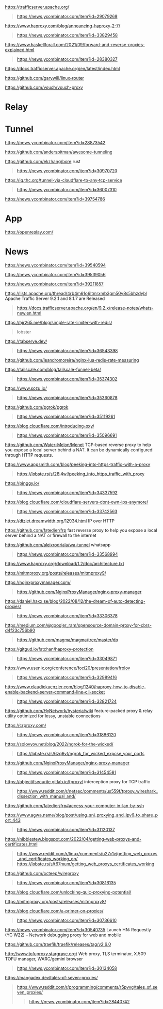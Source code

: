 https://trafficserver.apache.org/
> https://news.ycombinator.com/item?id=29079268

https://www.haproxy.com/blog/announcing-haproxy-2-7/
> https://news.ycombinator.com/item?id=33829458

https://www.haskellforall.com/2021/09/forward-and-reverse-proxies-explained.html
> https://news.ycombinator.com/item?id=28380327

https://docs.trafficserver.apache.org/en/latest/index.html

https://github.com/garywill/linux-router

https://github.com/vouch/vouch-proxy

# Relay

# Tunnel
https://news.ycombinator.com/item?id=28873542

https://github.com/anderspitman/awesome-tunneling

https://github.com/ekzhang/bore rust
> https://news.ycombinator.com/item?id=30970720

https://iq.thc.org/tunnel-via-cloudflare-to-any-tcp-service
> https://news.ycombinator.com/item?id=36007310

https://news.ycombinator.com/item?id=39754786

# App
https://openreplay.com/

# News
https://news.ycombinator.com/item?id=39540594

https://news.ycombinator.com/item?id=39539056

https://news.ycombinator.com/item?id=39211857

https://lists.apache.org/thread/4rb4m61o6ltmrxmb3gm50y8s5bhzdybl Apache Traffic Server 9.2.1 and 8.1.7 are Released
> https://docs.trafficserver.apache.org/en/9.2.x/release-notes/whats-new.en.html

https://hjr265.me/blog/simple-rate-limiter-with-redis/
> lobster

https://tabserve.dev/
> https://news.ycombinator.com/item?id=36543398

https://github.com/leandromoreira/nginx-lua-redis-rate-measuring

https://tailscale.com/blog/tailscale-funnel-beta/
> https://news.ycombinator.com/item?id=35374302

https://www.sozu.io/
> https://news.ycombinator.com/item?id=35360878

https://github.com/pgrok/pgrok
> https://news.ycombinator.com/item?id=35119261

https://blog.cloudflare.com/introducing-oxy/
> https://news.ycombinator.com/item?id=35096691

https://github.com/Water-Melon/Menet TCP-based reverse proxy to help you expose a local server behind a NAT. It can be dynamically configured through HTTP requests.

https://www.appsmith.com/blog/peeking-into-https-traffic-with-a-proxy
> https://lobste.rs/s/28i4wl/peeking_into_https_traffic_with_proxy

https://pinggy.io/
> https://news.ycombinator.com/item?id=34337592

https://blog.cloudflare.com/cloudflare-servers-dont-own-ips-anymore/
> https://news.ycombinator.com/item?id=33742563

https://diziet.dreamwidth.org/12934.html IP over HTTP

https://github.com/fatedier/frp fast reverse proxy to help you expose a local server behind a NAT or firewall to the internet

https://github.com/aleixrodriala/wa-tunnel whatsapp
> https://news.ycombinator.com/item?id=33568994

https://www.haproxy.org/download/1.2/doc/architecture.txt

https://mitmproxy.org/posts/releases/mitmproxy9/

https://nginxproxymanager.com/
> https://github.com/NginxProxyManager/nginx-proxy-manager

https://daniel.haxx.se/blog/2022/08/12/the-dream-of-auto-detecting-proxies/
> https://news.ycombinator.com/item?id=33306378

https://medium.com/@googler_ram/opensource-domain-proxy-for-cbrs-d4f23c756b90
> https://github.com/magma/magma/tree/master/dp

https://gitgud.io/fatchan/haproxy-protection
> https://news.ycombinator.com/item?id=33049871

https://www.usenix.org/conference/foci20/presentation/frolov
> https://news.ycombinator.com/item?id=32989416

https://www.claudiokuenzler.com/blog/1240/haproxy-how-to-disable-enable-backend-server-command-line-cli-socket
> https://news.ycombinator.com/item?id=32821724

https://github.com/HyNetwork/hysteria/wiki feature-packed proxy & relay utility optimized for lossy, unstable connections

https://crproxy.com/
> https://news.ycombinator.com/item?id=31886120

https://solovyov.net/blog/2022/ngrok-for-the-wicked/
> https://lobste.rs/s/6zq9vt/ngrok_for_wicked_expose_your_ports

https://github.com/NginxProxyManager/nginx-proxy-manager
> https://news.ycombinator.com/item?id=31454581

https://objectifsecurite.gitlab.io/tproxy/ interception proxy for TCP traffic
> https://www.reddit.com/r/netsec/comments/us559f/tproxy_wireshark_dissection_with_manual_and/

https://github.com/fatedier/frp#access-your-computer-in-lan-by-ssh

https://www.agwa.name/blog/post/using_sni_proxying_and_ipv6_to_share_port_443
> https://news.ycombinator.com/item?id=31120137

https://nibblestew.blogspot.com/2022/04/getting-web-proxys-and-certificates.html
> https://www.reddit.com/r/linux/comments/u27c1v/getting_web_proxys_and_certificates_working_on/
> https://lobste.rs/s/t67mum/getting_web_proxys_certificates_working

https://github.com/octeep/wireproxy
> https://news.ycombinator.com/item?id=30816135

https://blog.cloudflare.com/unlocking-quic-proxying-potential/

https://mitmproxy.org/posts/releases/mitmproxy8/

https://blog.cloudflare.com/a-primer-on-proxies/
> https://news.ycombinator.com/item?id=30736610

https://news.ycombinator.com/item?id=30540735 Launch HN: Requestly (YC W22) – Network debugging proxy for web and mobile

https://github.com/traefik/traefik/releases/tag/v2.6.0

http://www.tofuproxy.stargrave.org/ Web proxy, TLS terminator, X.509 TOFU manager, WARC/gemini browser
> https://news.ycombinator.com/item?id=30134058

https://mangadex.dev/tales-of-seven-proxies/
> https://www.reddit.com/r/programming/comments/r5pvvg/tales_of_seven_proxies/
> > https://news.ycombinator.com/item?id=28440742